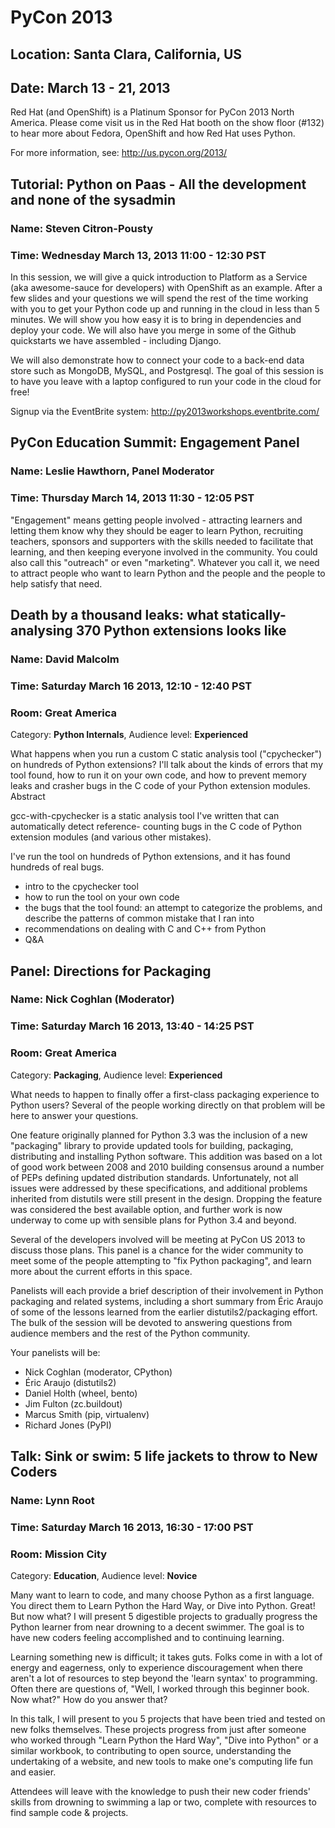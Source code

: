# PyCon 2013
## Location: Santa Clara, California, US
## Date: March 13 - 21, 2013

Red Hat (and OpenShift) is a Platinum Sponsor for PyCon 2013 North America. Please come visit us in the Red Hat booth on the show floor (#132) to hear more about Fedora, OpenShift and how Red Hat uses Python.

For more information, see: <http://us.pycon.org/2013/>


## Tutorial: Python on Paas - All the development and none of the sysadmin
### Name: Steven Citron-Pousty
### Time: Wednesday March 13, 2013 11:00 - 12:30 PST

In this session, we will give a quick introduction to Platform as a Service (aka awesome-sauce for developers) with OpenShift as an example. After a few slides and your questions we will spend the rest of the time working with you to get your Python code up and running in the cloud in less than 5 minutes. We will show you how easy it is to bring in dependencies and deploy your code. We will also have you merge in some of the Github quickstarts we have assembled - including Django.

We will also demonstrate how to connect your code to a back-end data store such as MongoDB, MySQL, and Postgresql. The goal of this session is to have you leave with a laptop configured to run your code in the cloud for free!

Signup via the EventBrite system: <http://py2013workshops.eventbrite.com/>

## PyCon Education Summit: Engagement Panel
### Name: Leslie Hawthorn, Panel Moderator
### Time: Thursday March 14, 2013 11:30 - 12:05 PST

"Engagement" means getting people involved - attracting learners and letting them know why they should be eager to learn Python, recruiting teachers, sponsors and supporters with the skills needed to facilitate that learning, and then keeping everyone involved in the community. You could also call this "outreach" or even "marketing". Whatever you call it, we need to attract people who want to learn Python and the people and the people to help satisfy that need. 

## Death by a thousand leaks: what statically-analysing 370 Python extensions looks like
### Name: David Malcolm
### Time: Saturday March 16 2013, 12:10 - 12:40 PST
### Room: Great America

Category: **Python Internals**,
Audience level: **Experienced**

What happens when you run a custom C static analysis tool ("cpychecker") on hundreds of Python extensions? I'll talk about the kinds of errors that my tool found, how to run it on your own code, and how to prevent memory leaks and crasher bugs in the C code of your Python extension modules.
Abstract

gcc-with-cpychecker is a static analysis tool I've written that can automatically detect reference- counting bugs in the C code of Python extension modules (and various other mistakes).

I've run the tool on hundreds of Python extensions, and it has found hundreds of real bugs.

* intro to the cpychecker tool
* how to run the tool on your own code
* the bugs that the tool found: an attempt to categorize the problems, and describe the patterns of common mistake that I ran into
* recommendations on dealing with C and C++ from Python
* Q&A


## Panel: Directions for Packaging
### Name: Nick Coghlan (Moderator)
### Time: Saturday March 16 2013, 13:40 - 14:25 PST
### Room: Great America

Category: **Packaging**,
Audience level: **Experienced**

What needs to happen to finally offer a first-class packaging experience to Python users? Several of the people working directly on that problem will be here to answer your questions.

One feature originally planned for Python 3.3 was the inclusion of a new "packaging" library to provide updated tools for building, packaging, distributing and installing Python software. This addition was based on a lot of good work between 2008 and 2010 building consensus around a number of PEPs defining updated distribution standards. Unfortunately, not all issues were addressed by these specifications, and additional problems inherited from distutils were still present in the design. Dropping the feature was considered the best available option, and further work is now underway to come up with sensible plans for Python 3.4 and beyond.

Several of the developers involved will be meeting at PyCon US 2013 to discuss those plans. This panel is a chance for the wider community to meet some of the people attempting to "fix Python packaging", and learn more about the current efforts in this space.

Panelists will each provide a brief description of their involvement in Python packaging and related systems, including a short summary from Éric Araujo of some of the lessons learned from the earlier distutils2/packaging effort. The bulk of the session will be devoted to answering questions from audience members and the rest of the Python community.

Your panelists will be:

* Nick Coghlan (moderator, CPython)
* Éric Araujo (distutils2)
* Daniel Holth (wheel, bento)
* Jim Fulton (zc.buildout)
* Marcus Smith (pip, virtualenv)
* Richard Jones (PyPI)


## Talk: Sink or swim: 5 life jackets to throw to New Coders
### Name: Lynn Root
### Time: Saturday March 16 2013, 16:30 - 17:00 PST
### Room: Mission City

Category: **Education**,
Audience level: **Novice**

Many want to learn to code, and many choose Python as a first language. You direct them to Learn Python the Hard Way, or Dive into Python. Great! But now what? I will present 5 digestible projects to gradually progress the Python learner from near drowning to a decent swimmer. The goal is to have new coders feeling accomplished and to continuing learning.

Learning something new is difficult; it takes guts. Folks come in with a lot of energy and eagerness, only to experience discouragement when there aren't a lot of resources to step beyond the 'learn syntax' to programming. Often there are questions of, "Well, I worked through this beginner book. Now what?" How do you answer that?

In this talk, I will present to you 5 projects that have been tried and tested on new folks themselves. These projects progress from just after someone who worked through "Learn Python the Hard Way", "Dive into Python" or a similar workbook, to contributing to open source, understanding the undertaking of a website, and new tools to make one's computing life fun and easier.

Attendees will leave with the knowledge to push their new coder friends' skills from drowning to swimming a lap or two, complete with resources to find sample code & projects.
